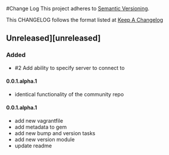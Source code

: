 #Change Log
This project adheres to [Semantic Versioning](http://semver.org/).

This CHANGELOG follows the format listed at [Keep A Changelog](http://keepachangelog.com/)

## Unreleased][unreleased]

### Added
- #2 Add ability to specify server to connect to


#### 0.0.1.alpha.1

* identical functionality of the community repo

#### 0.0.1.alpha.1

* add new vagrantfile
* add metadata to gem
* add new bump and version tasks
* add new version module
* update readme

